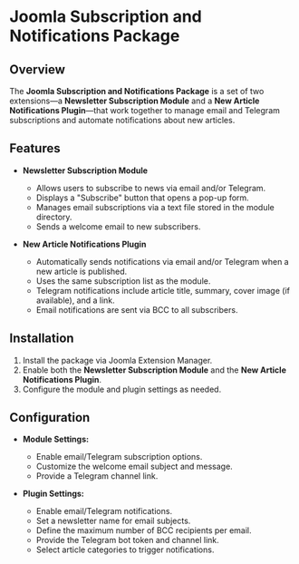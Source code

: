 # Joomla Subscription and Notifications Package

## Overview
The **Joomla Subscription and Notifications Package** is a set of two extensions—a **Newsletter Subscription Module** and a **New Article Notifications Plugin**—that work together to manage email and Telegram subscriptions and automate notifications about new articles.

## Features
- **Newsletter Subscription Module**
  - Allows users to subscribe to news via email and/or Telegram.
  - Displays a "Subscribe" button that opens a pop-up form.
  - Manages email subscriptions via a text file stored in the module directory.
  - Sends a welcome email to new subscribers.
  
- **New Article Notifications Plugin**
  - Automatically sends notifications via email and/or Telegram when a new article is published.
  - Uses the same subscription list as the module.
  - Telegram notifications include article title, summary, cover image (if available), and a link.
  - Email notifications are sent via BCC to all subscribers.

## Installation
1. Install the package via Joomla Extension Manager.
2. Enable both the **Newsletter Subscription Module** and the **New Article Notifications Plugin**.
3. Configure the module and plugin settings as needed.

## Configuration
- **Module Settings:**
  - Enable email/Telegram subscription options.
  - Customize the welcome email subject and message.
  - Provide a Telegram channel link.

- **Plugin Settings:**
  - Enable email/Telegram notifications.
  - Set a newsletter name for email subjects.
  - Define the maximum number of BCC recipients per email.
  - Provide the Telegram bot token and channel link.
  - Select article categories to trigger notifications.
